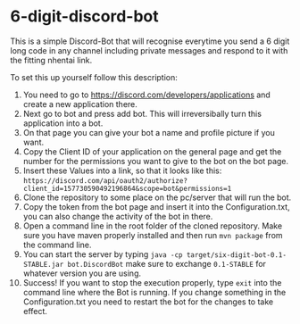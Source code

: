 # 6-digit-discord-bot

This is a simple Discord-Bot that will recognise everytime you send a 6 digit long code in any channel including private messages and respond to it with the fitting nhentai link.

To set this up yourself follow this description:
1. You need to go to https://discord.com/developers/applications and create a new application there.
2. Next go to bot and press add bot. This will irreversibally turn this application into a bot.
3. On that page you can give your bot a name and profile picture if you want.
4. Copy the Client ID of your application on the general page and get the number for the permissions you want to give to the bot on the bot page.
5. Insert these Values into a link, so that it looks like this: `https://discord.com/api/oauth2/authorize?client_id=157730590492196864&scope=bot&permissions=1`
6. Clone the repository to some place on the pc/server that will run the bot.
7. Copy the token from the bot page and insert it into the Configuration.txt, you can also change the activity of the bot in there.
8. Open a command line in the root folder of the cloned repository. Make sure you have maven properly installed and then run `mvn package` from the command line.
9. You can start the server by typing `java -cp target/six-digit-bot-0.1-STABLE.jar bot.DiscordBot` make sure to exchange `0.1-STABLE` for whatever version you are using.
10. Success! If you want to stop the execution properly, type `exit` into the command line where the Bot is running. If you change something in the Configuration.txt you need to restart the bot for the changes to take effect.
